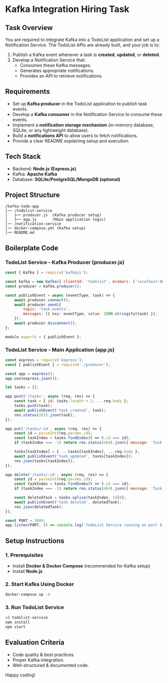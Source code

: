 # Kafka Integration Hiring Task

## Task Overview
You are required to integrate Kafka into a TodoList application and set up a Notification Service. The TodoList APIs are already built, and your job is to:

1. Publish a Kafka event whenever a task is **created**, **updated**, or **deleted**.
2. Develop a Notification Service that:
   - Consumes these Kafka messages.
   - Generates appropriate notifications.
   - Provides an API to retrieve notifications.

## Requirements 
- Set up **Kafka producer** in the TodoList application to publish task events.
- Develop a **Kafka consumer** in the Notification Service to consume these events.
- Implement a **notification storage mechanism** (in-memory database, SQLite, or any lightweight database).
- Build a **notifications API** to allow users to fetch notifications.
- Provide a clear README explaining setup and execution.

## Tech Stack
- Backend: **Node.js (Express.js)**
- Kafka: **Apache Kafka**
- Database: **SQLite/PostgreSQL/MongoDB (optional)**

## Project Structure
```
/kafka-todo-app
│── /todolist-service
│   ├── producer.js  (Kafka producer setup)
│   ├── app.js       (Main application logic)
│── /notification-service
│── docker-compose.yml (Kafka setup)
│── README.md
```

## Boilerplate Code

### TodoList Service - Kafka Producer (producer.js)
```javascript
const { Kafka } = require('kafkajs');

const kafka = new Kafka({ clientId: 'todolist', brokers: ['localhost:9092'] });
const producer = kafka.producer();

const publishEvent = async (eventType, task) => {
    await producer.connect();
    await producer.send({
        topic: 'task-events',
        messages: [{ key: eventType, value: JSON.stringify(task) }],
    });
    await producer.disconnect();
};

module.exports = { publishEvent };
```

### TodoList Service - Main Application (app.js)
```javascript
const express = require('express');
const { publishEvent } = require('./producer');

const app = express();
app.use(express.json());

let tasks = [];

app.post('/tasks', async (req, res) => {
    const task = { id: tasks.length + 1, ...req.body };
    tasks.push(task);
    await publishEvent('task_created', task);
    res.status(201).json(task);
});

app.put('/tasks/:id', async (req, res) => {
    const id = parseInt(req.params.id);
    const taskIndex = tasks.findIndex(t => t.id === id);
    if (taskIndex === -1) return res.status(404).json({ message: 'Task not found' });

    tasks[taskIndex] = { ...tasks[taskIndex], ...req.body };
    await publishEvent('task_updated', tasks[taskIndex]);
    res.json(tasks[taskIndex]);
});

app.delete('/tasks/:id', async (req, res) => {
    const id = parseInt(req.params.id);
    const taskIndex = tasks.findIndex(t => t.id === id);
    if (taskIndex === -1) return res.status(404).json({ message: 'Task not found' });

    const deletedTask = tasks.splice(taskIndex, 1)[0];
    await publishEvent('task_deleted', deletedTask);
    res.json(deletedTask);
});

const PORT = 3000;
app.listen(PORT, () => console.log(`TodoList Service running on port ${PORT}`));
```

## Setup Instructions

### 1. Prerequisites
- Install **Docker & Docker Compose** (recommended for Kafka setup)
- Install **Node.js**

### 2. Start Kafka Using Docker
```sh
docker-compose up -d
```

### 3. Run TodoList Service
```sh
cd todolist-service
npm install  
npm start    
```

## Evaluation Criteria
- Code quality & best practices.
- Proper Kafka integration.
- Well-structured & documented code.

Happy coding!

